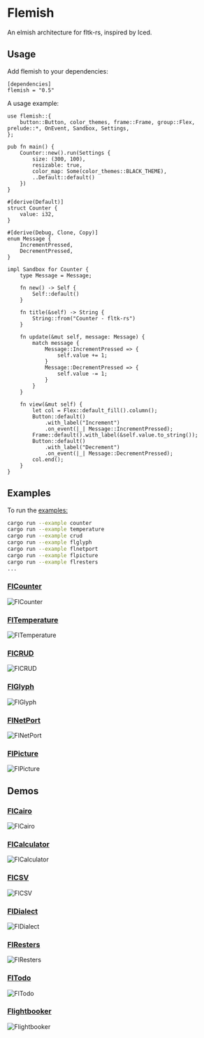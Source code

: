 # Flemish

An elmish architecture for fltk-rs, inspired by Iced.

## Usage
Add flemish to your dependencies:
```toml,ignore
[dependencies]
flemish = "0.5"
```

A usage example:
```rust,no_run
use flemish::{
    button::Button, color_themes, frame::Frame, group::Flex, prelude::*, OnEvent, Sandbox, Settings,
};

pub fn main() {
    Counter::new().run(Settings {
        size: (300, 100),
        resizable: true,
        color_map: Some(color_themes::BLACK_THEME),
        ..Default::default()
    })
}

#[derive(Default)]
struct Counter {
    value: i32,
}

#[derive(Debug, Clone, Copy)]
enum Message {
    IncrementPressed,
    DecrementPressed,
}

impl Sandbox for Counter {
    type Message = Message;

    fn new() -> Self {
        Self::default()
    }

    fn title(&self) -> String {
        String::from("Counter - fltk-rs")
    }

    fn update(&mut self, message: Message) {
        match message {
            Message::IncrementPressed => {
                self.value += 1;
            }
            Message::DecrementPressed => {
                self.value -= 1;
            }
        }
    }

    fn view(&mut self) {
        let col = Flex::default_fill().column();
        Button::default()
            .with_label("Increment")
            .on_event(|_| Message::IncrementPressed);
        Frame::default().with_label(&self.value.to_string());
        Button::default()
            .with_label("Decrement")
            .on_event(|_| Message::DecrementPressed);
        col.end();
    }
}
```
## Examples

To run the [examples:](/examples)
```bash
cargo run --example counter
cargo run --example temperature
cargo run --example crud
cargo run --example flglyph
cargo run --example flnetport
cargo run --example flpicture
cargo run --example flresters
...
```

### [FlCounter](/examples/counter.rs)

![FlCounter](/assets/counter.png)

### [FlTemperature](/examples/temperature.rs)

![FlTemperature](/assets/temperature.png)

### [FlCRUD](/examples/crud.rs)

![FlCRUD](/assets/crud.png)

### [FlGlyph](/examples/flglyph.rs)

![FlGlyph](/assets/flglyph.png)

### [FlNetPort](/examples/flnetport.rs)

![FlNetPort](/assets/flnetport.png)

### [FlPicture](/examples/flpicture.rs)

![FlPicture](/assets/flpicture.gif)

## Demos

### [FlCairo](/demos/cairo)

![FlCairo](https://github.com/fltk-rs/demos/blob/master/cairo/assets/scrot.png)

### [FlCalculator](/demos/calculator)

![FlCalculator](https://github.com/fltk-rs/demos/tree/master/flcalculator/assets/flcalculator.gif)

### [FlCSV](/demos/csv)

![FlCSV](https://github.com/fltk-rs/demos/blob/master/csv/assets/csv.gif)

### [FlDialect](/demos/dialect)

![FlDialect](https://github.com/fltk-rs/demos/tree/master/fldialect/assets/fldialect.gif)

### [FlResters](/demos/resters)

![FlResters](https://github.com/fltk-rs/demos/tree/master/flresters/assets/flresters.gif)

### [FlTodo](/demos/fltodo)

![FlTodo](/demos/fltodo/assets/fltodo.gif)

### [Flightbooker](/demos/flightbooker)

![Flightbooker](/demos/flightbooker/assets/flightbooker.png)

